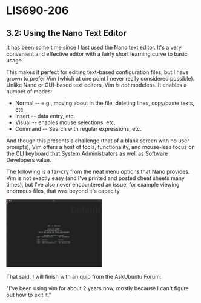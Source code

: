 # LIS690-206

## 3.2: Using the Nano Text Editor

It has been some time since I last used the Nano text editor. It's a very convenient and effective editor with a fairly short learning curve to basic usage.

This makes it perfect for editing text-based configuration files, but I have grown to prefer Vim (which at one point I never really considered possible).
Unlike Nano or GUI-based text editors, Vim *is not* modeless. It enables a number of modes:

- Normal -- e.g., moving about in the file, deleting lines, copy/paste texts, etc.
- Insert -- data entry, etc.
- Visual -- enables mouse selections, etc.
- Command -- Search with regular expressions, etc. 

And though this presents a challenge (that of a blank screen with no user prompts), Vim offers a host of tools, functionality, and mouse-less focus on the CLI keyboard that System Administrators as well as Software Developers value.

The following is a far-cry from the neat menu options that Nano provides. Vim is not exactly easy (and I've printed and posted cheat sheets many times), but I've also never encountered an issue, for example viewing enormous files, that was beyond it's capacity.

<img src="https://github.com/brontd/lib690/blob/main/vim1.png" width="50%" alt="vim_screen">

That said, I will finish with an quip from the AskUbuntu Forum:

"I've been using vim for about 2 years now, mostly because I can't figure out how to exit it."






